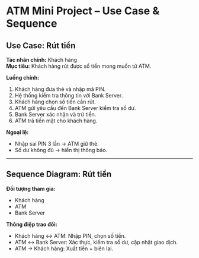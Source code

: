 # ATM Mini Project – Use Case & Sequence

## Use Case: Rút tiền
**Tác nhân chính:** Khách hàng  
**Mục tiêu:** Khách hàng rút được số tiền mong muốn từ ATM.  

**Luồng chính:**
1. Khách hàng đưa thẻ và nhập mã PIN.
2. Hệ thống kiểm tra thông tin với Bank Server.
3. Khách hàng chọn số tiền cần rút.
4. ATM gửi yêu cầu đến Bank Server kiểm tra số dư.
5. Bank Server xác nhận và trừ tiền.
6. ATM trả tiền mặt cho khách hàng.

**Ngoại lệ:**
- Nhập sai PIN 3 lần → ATM giữ thẻ.
- Số dư không đủ → hiển thị thông báo.

---

## Sequence Diagram: Rút tiền
**Đối tượng tham gia:**  
- Khách hàng  
- ATM  
- Bank Server  

**Thông điệp trao đổi:**  
- Khách hàng ↔ ATM: Nhập PIN, chọn số tiền.  
- ATM ↔ Bank Server: Xác thực, kiểm tra số dư, cập nhật giao dịch.  
- ATM → Khách hàng: Xuất tiền + biên lai.